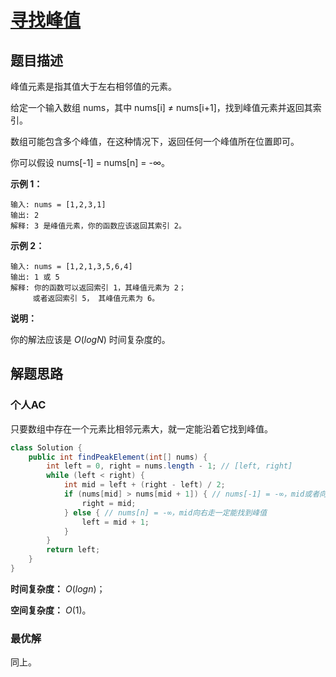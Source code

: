 # [寻找峰值](https://leetcode-cn.com/problems/find-peak-element/)

## 题目描述

峰值元素是指其值大于左右相邻值的元素。

给定一个输入数组 nums，其中 nums[i] ≠ nums[i+1]，找到峰值元素并返回其索引。

数组可能包含多个峰值，在这种情况下，返回任何一个峰值所在位置即可。

你可以假设 nums[-1] = nums[n] = -∞。

**示例 1：**

```
输入: nums = [1,2,3,1]
输出: 2
解释: 3 是峰值元素，你的函数应该返回其索引 2。
```

**示例 2：**

```
输入: nums = [1,2,1,3,5,6,4]
输出: 1 或 5 
解释: 你的函数可以返回索引 1，其峰值元素为 2；
     或者返回索引 5， 其峰值元素为 6。
```

**说明：**

你的解法应该是 *O*(*logN*) 时间复杂度的。

## 解题思路

### 个人AC

只要数组中存在一个元素比相邻元素大，就一定能沿着它找到峰值。

```java
class Solution {
    public int findPeakElement(int[] nums) {
        int left = 0, right = nums.length - 1; // [left, right]
        while (left < right) {
            int mid = left + (right - left) / 2;
            if (nums[mid] > nums[mid + 1]) { // nums[-1] = -∞，mid或者向左走一定能找到峰值
                right = mid;
            } else { // nums[n] = -∞，mid向右走一定能找到峰值
                left = mid + 1;
            }
        }
        return left;
    }
}
```

**时间复杂度：** $O(logn)$；

**空间复杂度：** $O(1)$。

### 最优解

同上。